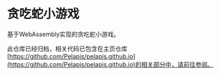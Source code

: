 # 贪吃蛇小游戏
基于WebAssembly实现的贪吃蛇小游戏。

此仓库已经归档，相关代码已包含在主页仓库[https://github.com/Pelapis/pelapis.github.io](https://github.com/Pelapis/pelapis.github.io)的相关部分中，请前往参阅。
